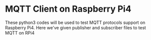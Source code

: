 # MQTT Client on Raspberry Pi4

These python3 codes will be used to test MQTT protocols support on Raspberry Pi4. Here we've given publisher and subscriber files to test MQTT on RPi4
